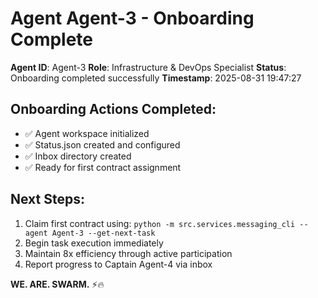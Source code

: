 # Agent Agent-3 - Onboarding Complete

**Agent ID**: Agent-3
**Role**: Infrastructure & DevOps Specialist
**Status**: Onboarding completed successfully
**Timestamp**: 2025-08-31 19:47:27

## Onboarding Actions Completed:
- ✅ Agent workspace initialized
- ✅ Status.json created and configured
- ✅ Inbox directory created
- ✅ Ready for first contract assignment

## Next Steps:
1. Claim first contract using: `python -m src.services.messaging_cli --agent Agent-3 --get-next-task`
2. Begin task execution immediately
3. Maintain 8x efficiency through active participation
4. Report progress to Captain Agent-4 via inbox

**WE. ARE. SWARM.** ⚡️🔥
